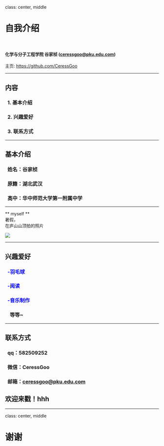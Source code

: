 class: center, middle

# 自我介绍

&nbsp;
&nbsp;

#### 化学与分子工程学院 谷家桢 (ceressgoo@pku.edu.com)  

主页: https://github.com/CeressGoo

---

## 内容

### &nbsp; 1. 基本介绍

### &nbsp; 2. 兴趣爱好

### &nbsp; 3. 联系方式

---

## 基本介绍
### &nbsp; 姓名：谷家桢
### &nbsp; 原籍：湖北武汉
### &nbsp; 高中：华中师范大学第一附属中学

---

** myself **   
暑假，  
在庐山山顶拍的照片  

![](http://imgsrc.baidu.com/forum/w%3D580/sign=668851129958d109c4e3a9bae159ccd0/7683470a19d8bc3e0ae934a6898ba61ea9d345ff.jpg)

---

## 兴趣爱好
### &nbsp; <font color="blue">-羽毛球</font>
### &nbsp; <font color="blue">-阅读</font>
### &nbsp; <font color="blue">-音乐制作</font>
### &nbsp; &nbsp; 等等~

---
## 联系方式
### &nbsp; qq：582509252
### &nbsp; 微信：CeressGoo
### &nbsp; 邮箱：ceressgoo@pku.edu.com

## 欢迎来戳！hhh
---
class: center, middle

# 谢谢
